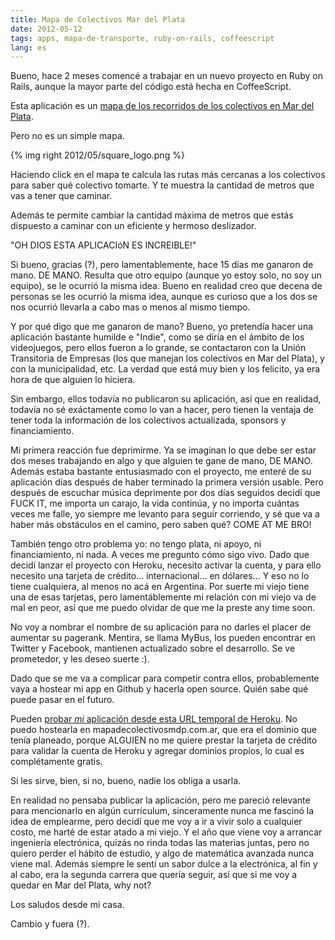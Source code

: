 ```yaml
---
title: Mapa de Colectivos Mar del Plata
date: 2012-05-12
tags: apps, mapa-de-transporte, ruby-on-rails, coffeescript
lang: es
---
```

Bueno, hace 2 meses comencé a trabajar en un nuevo proyecto en Ruby on Rails, aunque la mayor parte del código está hecha en CoffeeScript.

Esta aplicación es un <a href="http://blooming-stream-4501.herokuapp.com/">mapa de los recorridos de los colectivos en Mar del Plata</a>.

Pero no es un simple mapa.

{% img right 2012/05/square_logo.png %}

Haciendo click en el mapa te calcula las rutas más cercanas a los colectivos para saber qué colectivo tomarte. Y te muestra la cantidad de metros que vas a tener que caminar.

Además te permite cambiar la cantidad máxima de metros que estás dispuesto a caminar con un eficiente y hermoso deslizador.

"OH DIOS ESTA APLICACIóN ES INCREIBLE!"

Si bueno, gracias (?), pero lamentablemente, hace 15 días me ganaron de mano. DE MANO. Resulta que otro equipo (aunque yo estoy solo, no soy un equipo), se le ocurrió la misma idea. Bueno en realidad creo que decena de personas se les ocurrió la misma idea, aunque es curioso que a los dos se nos ocurrió llevarla a cabo mas o menos al mismo tiempo.

Y por qué digo que me ganaron de mano? Bueno, yo pretendía hacer una aplicación bastante humilde e "Indie", como se diría en el ámbito de los videojuegos, pero ellos fueron a lo grande, se contactaron con la Unión Transitoria de Empresas (los que manejan los colectivos en Mar del Plata), y con la municipalidad, etc. La verdad que está muy bien y los felicito, ya era hora de que alguien lo hiciera.

Sin embargo, ellos todavía no publicaron su aplicación, así que en realidad, todavía no sé exáctamente como lo van a hacer, pero tienen la ventaja de tener toda la información de los colectivos actualizada, sponsors y financiamiento.

Mi primera reacción fue deprimirme. Ya se imaginan lo que debe ser estar dos meses trabajando en algo y que alguien te gane de mano, DE MANO. Además estaba bastante entusiasmado con el proyecto, me enteré de su aplicación días después de haber terminado la primera versión usable. Pero después de escuchar música deprimente por dos días seguidos decidí que FUCK IT, me importa un carajo, la vida continúa, y no importa cuántas veces me falle, yo siempre me levanto para seguir corriendo, y sé que va a haber más obstáculos en el camino, pero saben qué? COME AT ME BRO!

También tengo otro problema yo: no tengo plata, ni apoyo, ni financiamiento, ni nada. A veces me pregunto cómo sigo vivo. Dado que decidí lanzar el proyecto con Heroku, necesito activar la cuenta, y para ello necesito una tarjeta de crédito... internacional... en dólares... Y eso no lo tiene cualquiera, al menos no acá en Argentina. Por suerte mi viejo tiene una de esas tarjetas, pero lamentáblemente mi relación con mi viejo va de mal en peor, así que me puedo olvidar de que me la preste any time soon.

No voy a nombrar el nombre de su aplicación para no darles el placer de aumentar su pagerank. Mentira, se llama MyBus, los pueden encontrar en Twitter y Facebook, mantienen actualizado sobre el desarrollo. Se ve prometedor, y les deseo suerte :).

Dado que se me va a complicar para competir contra ellos, probablemente vaya a hostear mi app en Github y hacerla open source. Quién sabe qué puede pasar en el futuro.

Pueden <a href="http://blooming-stream-4501.herokuapp.com/">probar <em>mi</em> aplicación desde esta URL temporal de Heroku</a>. No puedo hostearla en mapadecolectivosmdp.com.ar, que era el dominio que tenía planeado, porque ALGUIEN no me quiere prestar la tarjeta de crédito para validar la cuenta de Heroku y agregar dominios propios, lo cual es complétamente gratis.

Si les sirve, bien, si no, bueno, nadie los obliga a usarla.

En realidad no pensaba publicar la aplicación, pero me pareció relevante para mencionarlo en algún currículum, sinceramente nunca me fascinó la idea de emplearme, pero decidí que me voy a ir a vivir solo a cualquier costo, me harté de estar atado a mi viejo. Y el año que viene voy a arrancar ingeniería electrónica, quizás no rinda todas las materias juntas, pero no quiero perder el hábito de estudio, y algo de matemática avanzada nunca viene mal. Además siempre le sentí un sabor dulce a la electrónica, al fin y al cabo, era la segunda carrera que quería seguir, así que si me voy a quedar en Mar del Plata, why not?

Los saludos desde mi casa.

Cambio y fuera (?).

 

